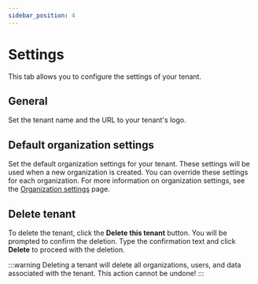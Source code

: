 ```yaml
---
sidebar_position: 4
---
```


# Settings

This tab allows you to configure the settings of your tenant.

## General

Set the tenant name and the URL to your tenant's logo.

## Default organization settings

Set the default organization settings for your tenant. These settings will be used when a new organization is created. You can override these settings for each organization. For more information on organization settings, see the [Organization settings](/admin/dashboard/organization/settings#organization-settings) page.

## Delete tenant

To delete the tenant, click the **Delete this tenant** button. You will be prompted to confirm the deletion. Type the confirmation text and click **Delete** to proceed with the deletion. 

:::warning
Deleting a tenant will delete all organizations, users, and data associated with the tenant. This action cannot be undone!
:::